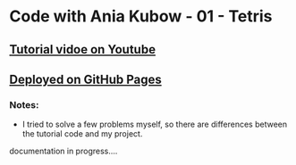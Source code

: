 # Code with Ania Kubow - 01 - Tetris

## [Tutorial vidoe on Youtube](https://www.youtube.com/watch?v=w1JJfK09ujQ)

## [Deployed on GitHub Pages](https://arpadgbondor.github.io/Code_with_Ania_Kubow-01-Tetris/)

### Notes:

- I tried to solve a few problems myself, so there are differences between the tutorial code and my project.

documentation in progress....
